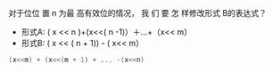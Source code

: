 对于位位 置 n 为最 高有效位的情况， 我 们 要 怎 样修改形式 B的表达式？
- 形式A: ( x << n )+(x<<( n -1)）＋…+（x<< m） 
- 形式B: ( x << ( n + 1)) - ( x<< m） 

```c
(x<<m) + (x<<(m + 1) + ... -(x<<n)
```
